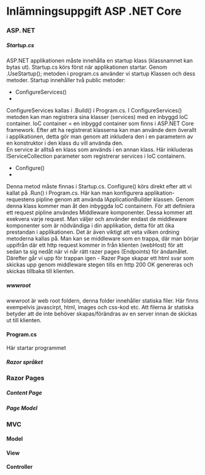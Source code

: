 
# Inlämningsuppgift ASP .NET Core



### ASP. NET  
 
 ##### Startup.cs 
ASP.NET applikationen måste innehålla en startup klass (klassnamnet kan bytas ut). Startup.cs körs först när applikationen startar. 
Genom .UseStartup<Startup>(); metoden i program.cs använder vi startup Klassen och dess metoder. Startup innehåller två public metoder:



 
 * ConfigureServices()
 * 
ConfigureServices kallas i .Build() i Program.cs. 
I ConfigureServices() metoden kan man registrera sina klasser (services) med en inbyggd IoC container.
IoC container = en inbyggd container som finns i ASP.NET Core framework.
Efter att ha registrerat klasserna kan man använde dem överallt i applikationen, 
detta gör man genom att inkludera den i en parametern av en konstruktor i den klass du vill använda den.  
En service är alltså en klass som används i en annan klass. 
Här inkluderas IServiceCollection parameter som registrerar services i IoC containern.

 
 * Configure()
 * 
Denna metod måste finnas i Startup.cs.
Configure() körs direkt efter att vi kallat på .Run() i Program.cs. 
Här kan man konfigurera applikation-requestens pipline genom att använda IApplicationBuilder klassen.
Genom denna klass kommer man åt den inbyggda IoC containern.
För att definiera ett request pipline användes Middleware komponenter. Dessa kommer att exekvera varje request. 
Man väljer och använder endast de middleware komponenter som är nödvändiga i din applikation, detta för att öka prestandan i applikationen. 
Det är även viktigt att veta vilken ordning metoderna kallas på. 
Man kan se middleware som en trappa, där man börjar uppifrån där ett http request kommer in från klienten (webHost) för att sedan ta sig nedåt
när vi når rätt razer pages (Endpoints) för ändamålet. Därefter går vi upp för trappan igen - Razer Page skapar ett html svar som skickas upp genom middleware stegen
tills en http 200 OK genereras och skickas tillbaka till klienten.




 ##### wwwroot
 
wwwroot är web root foldern, denna folder innehåller statiska filer. Här finns exempelvis javascirpt, html, images och css-kod etc. Att filerna är statiska betyder att de inte behöver skapas/förändras av en server innan de skickas ut till klienten.

 
 #### Program.cs
Här startar programmet
          
 ##### Razor språket 

            
### Razor Pages
##### Content Page
##### Page Model 

### MVC
#### Model 
#### View 
#### Controller 
